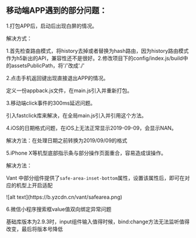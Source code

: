 ## 移动端APP遇到的部分问题：

1.打包APP后，启动后出现白屏的情况。

解决方式：

1.首先检查路由模式，将history去掉或者替换为hash路由，因为history路由模式作为h5新出的API，兼容性还不是很好。2.修改项目下的config/index.js/build中的assetsPublicPath，将'/'改成'./'

2.点击手机返回键出现直接退出APP的情况。

定义一份appback.js文件，在main.js引入并重新打包。

3.移动端click事件的300ms延迟问题。

引入fastclick库来解决，在全局main.js引入并引用这个方法。

4.iOS的日期格式问题，在iOS上无法正常显示2019-09-09，会显示NAN。

解决方法：在处理日期之前转换为2019/09/09的格式

5.iPhone X等机型底部指示条与部分操作页面重合，容易造成误操作。

解决方法：

Vant 中部分组件提供了`safe-area-inset-bottom`属性，设置该属性后，即可在对应的机型上开启适配

<!-- 在 head 标签中添加 meta 标签，并设置 viewport-fit=cover 值 -->

<meta name="viewport" content="width=device-width, initial-scale=1.0, maximum-scale=1.0, minimum-scale=1.0, viewport-fit=cover">
<!-- 开启 safe-area-inset-bottom 属性 -->
<van-number-keyboard safe-area-inset-bottom />
![alt text](https://b.yzcdn.cn/vant/safearea.png)

6.微信小程序搜索框value值双向绑定异常问题

基础库版本为2.9.3时，input组件输入值得时候，bind:change方法无法监听值得改变，最后将版本号降低